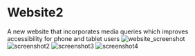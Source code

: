 # Website2
A new website that incorporates media queries which improves accessibility for phone and tablet users 
![website_screenshot](https://user-images.githubusercontent.com/43136483/54752569-86e8d080-4bd6-11e9-9016-1f272fa92df0.png)
![screenshot2](https://user-images.githubusercontent.com/43136483/54752703-f8288380-4bd6-11e9-88af-4bb976e69c34.png)
![screenshot3](https://user-images.githubusercontent.com/43136483/54752708-f9f24700-4bd6-11e9-8616-74aeab76ee7d.png)
![screenshot4](https://user-images.githubusercontent.com/43136483/54752717-fd85ce00-4bd6-11e9-9ec0-ae9eeb9a3475.png)
